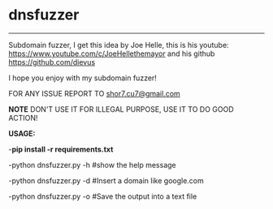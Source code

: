 # dnsfuzzer
--------------------------------------------
Subdomain fuzzer, I get this idea by Joe Helle, this is his youtube: https://www.youtube.com/c/JoeHellethemayor and his github https://github.com/dievus

I hope you enjoy with my subdomain fuzzer!

FOR ANY ISSUE REPORT TO shor7.cu7@gmail.com

****NOTE****
DON'T USE IT FOR ILLEGAL PURPOSE, USE IT TO DO GOOD ACTION!

****USAGE:****

-****pip install -r requirements.txt****

-python dnsfuzzer.py -h    #show the help message

-python dnsfuzzer.py -d    #Insert a domain like google.com

-python dnsfuzzer.py -o    #Save the output into a text file
